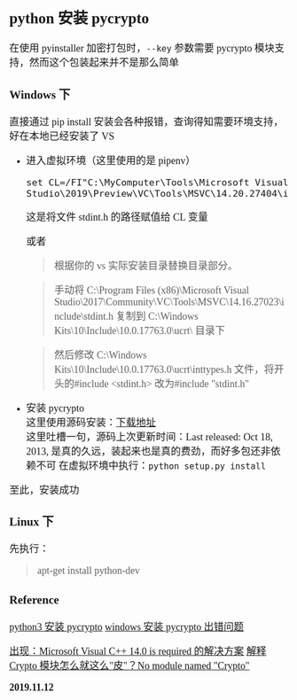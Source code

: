 <font size=4 face='楷体'>

## python 安装 pycrypto

在使用 pyinstaller 加密打包时，`--key` 参数需要 pycrypto 模块支持，然而这个包装起来并不是那么简单

### Windows 下

直接通过 pip install 安装会各种报错，查询得知需要环境支持，好在本地已经安装了 VS

- 进入虚拟环境（这里使用的是 pipenv）

  ```shell
  set CL=/FI"C:\MyComputer\Tools\Microsoft Visual Studio\2019\Preview\VC\Tools\MSVC\14.20.27404\include\stdint.h"
  ```

  这是将文件 stdint.h 的路径赋值给 CL 变量

  或者

  > 根据你的 vs 实际安装目录替换目录部分。

  > 手动将 C:\Program Files (x86)\Microsoft Visual Studio\2017\Community\VC\Tools\MSVC\14.16.27023\include\stdint.h 复制到 C:\Windows Kits\10\Include\10.0.17763.0\ucrt\ 目录下

  > 然后修改 C:\Windows Kits\10\Include\10.0.17763.0\ucrt\inttypes.h 文件，将开头的#include <stdint.h> 改为#include "stdint.h"

- 安装 pycrypto  
  这里使用源码安装：[下载地址](https://pypi.org/project/pycrypto/)  
  这里吐槽一句，源码上次更新时间：Last released: Oct 18, 2013, 是真的久远，装起来也是真的费劲，而好多包还非依赖不可
  在虚拟环境中执行：`python setup.py install`

至此，安装成功

### Linux 下

先执行：

> apt-get install python-dev

### Reference

[python3 安装 pycrypto](https://www.jianshu.com/p/830a3d8a95e2)
[windows 安装 pycrypto 出错问题](https://blog.csdn.net/A156348933/article/details/86137203)

[出现：Microsoft Visual C++ 14.0 is required 的解决方案](https://www.jianshu.com/p/7b24274c569a)
[解释 Crypto 模块怎么就这么"皮"？No module named "Crypto"](https://www.cnblogs.com/fawaikuangtu123/p/9761943.html)

**2019.11.12**
